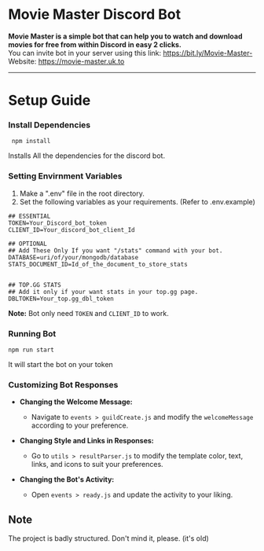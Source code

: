 # Movie Master Discord Bot
**Movie Master is  a simple bot that can help you to watch and download movies for free from within Discord in easy 2 clicks.**  
You can invite bot in your server using this link: https://bit.ly/Movie-Master-  
Website: https://movie-master.uk.to

---

# Setup Guide
### Install Dependencies
```
 npm install 
```
Installs All the dependencies for the discord bot.

### Setting Envirnment Variables
1. Make a ".env" file in the root directory.
2. Set the following variables as your requirements. (Refer to .env.example)
```
## ESSENTIAL
TOKEN=Your_Discord_bot_token
CLIENT_ID=Your_discord_bot_client_Id

## OPTIONAL
## Add These Only If you want "/stats" command with your bot. 
DATABASE=uri/of/your/mongodb/database
STATS_DOCUMENT_ID=Id_of_the_document_to_store_stats


## TOP.GG STATS
## Add it only if your want stats in your top.gg page.
DBLTOKEN=Your_top.gg_dbl_token

```
**Note:**  Bot only need `TOKEN` and `CLIENT_ID` to work.

### Running Bot
```
npm run start
```
It will start the bot on your token


### Customizing Bot Responses

-   **Changing the Welcome Message:**
    
    -   Navigate to `events > guildCreate.js` and modify the `welcomeMessage` according to your preference.
-   **Changing Style and Links in Responses:**
    
    -   Go to `utils > resultParser.js` to modify the template color, text, links, and icons to suit your preferences.
-   **Changing the Bot's Activity:**
    
    -   Open `events > ready.js` and update the activity to your liking.

## Note
The project is badly structured. Don't mind it, please. (it's old)
